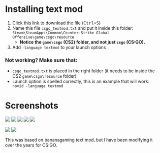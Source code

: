 # Installing text mod

1. [Click this link to download the file](https://gist.github.com/xPaw/056b29be7ae9c143ed623a9c4c10cf50/raw/csgo_textmod.txt) (<kbd>Ctrl+S</kbd>)
2. Name this file `csgo_textmod.txt` and put it inside this folder: `Steam\SteamApps\Common\Counter-Strike Global Offensive\game\csgo\resource`
   - **Notice the `game\csgo` (CS2) folder, and not just `csgo` (CS:GO).**
4. Add `-language textmod` to your launch options

### Not working? Make sure that:
- `csgo_textmod.txt` is placed in the right folder (it needs to be inside the CS2 `game\csgo\resource` folder)
- Launch option is spelled correctly, this is an example that will work: `-novid -language textmod`

# Screenshots

![](https://user-images.githubusercontent.com/613331/265502128-55491302-8f9b-464f-8fee-b888acc31d94.png)
![](https://user-images.githubusercontent.com/613331/265502132-d96d24d8-7af6-4c52-a286-9a59eda30444.png)
![](https://user-images.githubusercontent.com/613331/265502133-5284316d-c9f1-4af5-91b1-50c053554ce2.png)
![](https://user-images.githubusercontent.com/613331/265539652-1c1c3017-3a5e-48ad-b7fb-15fa55158951.png)
![](https://user-images.githubusercontent.com/613331/265539655-817e7637-4b91-4ab9-8146-8f881b8b12bc.png)


![](https://user-images.githubusercontent.com/613331/265502135-a85a3feb-ee04-4fd6-9aa2-0e34dea1342d.png)
![](https://user-images.githubusercontent.com/613331/265502137-63b46979-51dc-493f-8e02-3d18882f18bc.png)

This was based on bananagaming text mod, but I have been modifying it over the years for CS:GO.